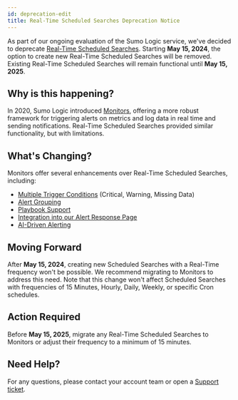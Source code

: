 ```yaml
---
id: deprecation-edit
title: Real-Time Scheduled Searches Deprecation Notice
---
```


<head>
  <meta name="robots" content="noindex" />
</head>

As part of our ongoing evaluation of the Sumo Logic service, we've decided to deprecate [Real-Time Scheduled Searches](/docs/alerts/scheduled-searches/create-real-time-alert). Starting **May 15, 2024**, the option to create new Real-Time Scheduled Searches will be removed. Existing Real-Time Scheduled Searches will remain functional until **May 15, 2025**.

## Why is this happening?

In 2020, Sumo Logic introduced [Monitors](/docs/alerts/monitors/overview), offering a more robust framework for triggering alerts on metrics and log data in real time and sending notifications. Real-Time Scheduled Searches provided similar functionality, but with limitations.

## What's Changing?

Monitors offer several enhancements over Real-Time Scheduled Searches, including:
* [Multiple Trigger Conditions](/docs/alerts/monitors/create-monitor/#step-1-set-trigger-conditions) (Critical, Warning, Missing Data)
* [Alert Grouping](/docs/alerts/monitors/alert-grouping/)
* [Playbook Support](/docs/alerts/monitors/alert-response/#alert-details)
* [Integration into our Alert Response Page](/docs/alerts/monitors/alert-response/)
* [AI-Driven Alerting](/release-notes-service/2024/03/12/alerts/)

## Moving Forward

After **May 15, 2024**, creating new Scheduled Searches with a Real-Time frequency won't be possible. We recommend migrating to Monitors to address this need. Note that this change won't affect Scheduled Searches with frequencies of 15 Minutes, Hourly, Daily, Weekly, or specific Cron schedules.

## Action Required

Before **May 15, 2025**, migrate any Real-Time Scheduled Searches to Monitors or adjust their frequency to a minimum of 15 minutes.

## Need Help?

For any questions, please contact your account team or open a [Support ticket](https://support.sumologic.com/support/s/).
